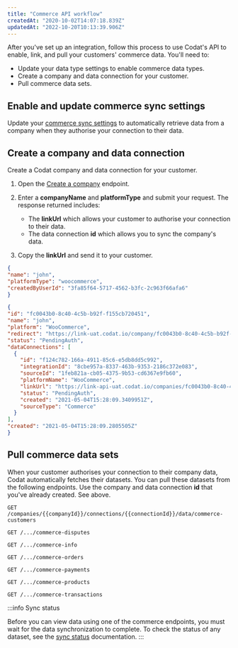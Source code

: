 ```yaml
---
title: "Commerce API workflow"
createdAt: "2020-10-02T14:07:18.839Z"
updatedAt: "2022-10-20T10:13:39.906Z"
---
```


After you've set up an integration, follow this process to use Codat's API to enable, link, and pull your customers' commerce data. You'll need to:

- Update your data type settings to enable commerce data types.
- Create a company and data connection for your customer.
- Pull commerce data sets.

## Enable and update commerce sync settings

Update your [commerce sync settings](/integrations/commerce/commerce-sync-settings#update-commerce-sync-settings-via-the-api) to automatically retrieve data from a company when they authorise your connection to their data.

## Create a company and data connection

Create a Codat company and data connection for your customer.

1. Open the [Create a company](/codat-api#/operations/create-company) endpoint.
2. Enter a **companyName** and **platformType** and submit your request.
   The response returned includes:
   
   - The **linkUrl** which allows your customer to authorise your connection to their data.
   - The data connection **id** which allows you to sync the company's data.

3. Copy the **linkUrl** and send it to your customer.

```json
{
"name": "john",
"platformType": "woocommerce",
"createdByUserId": "3fa85f64-5717-4562-b3fc-2c963f66afa6"
}
```

```json
{
"id": "fc0043b0-8c40-4c5b-b92f-f155cb720451",
"name": "john",
"platform": "WooCommerce",
"redirect": "https://link-uat.codat.io/company/fc0043b0-8c40-4c5b-b92f-f155cb720451",
"status": "PendingAuth",
"dataConnections": [
  {
    "id": "f124c782-166a-4911-85c6-e5db8dd5c992",
    "integrationId": "8cbe957a-8337-463b-9353-2186c372e083",
    "sourceId": "1feb821a-cb05-4375-9b53-cd6367e9fb60",
    "platformName": "WooCommerce",
    "linkUrl": "https://link-api-uat.codat.io/companies/fc0043b0-8c40-4c5b-b92f-f155cb720451/connections/f124c782-166a-4911-85c6-e5db8dd5c992/start",
    "status": "PendingAuth",
    "created": "2021-05-04T15:28:09.3409951Z",
    "sourceType": "Commerce"
  }
],
"created": "2021-05-04T15:28:09.2805505Z"
}
```

## Pull commerce data sets

When your customer authorises your connection to their company data, Codat automatically fetches their datasets. You can pull these datasets from the following endpoints. Use the company and data connection **id** that you've already created. See above.

`GET /companies/{{companyId}}/connections/{{connectionId}}/data/commerce-customers`

`GET /.../commerce-disputes`

`GET /.../commerce-info`

`GET /.../commerce-orders`

`GET /.../commerce-payments`

`GET /.../commerce-products`

`GET /.../commerce-transactions`

:::info Sync status

Before you can view data using one of the commerce endpoints, you must wait for the data synchronization to complete. To check the status of any dataset, see the [sync status](/core-concepts/status) documentation.
:::
